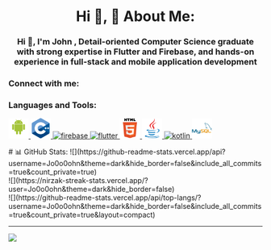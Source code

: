 <h1 align="center">Hi 👋,  💫 About Me:</h1>
<h3 align="center">Hi 👋, I'm John , Detail-oriented Computer Science graduate with strong expertise in Flutter and Firebase, and hands-on experience in full-stack and mobile application development</h3>

<h3 align="left">Connect with me:</h3>
<p align="left">
</p>

<h3 align="left">Languages and Tools:</h3>
<p align="left"> <a href="https://developer.android.com" target="_blank" rel="noreferrer"> <img src="https://raw.githubusercontent.com/devicons/devicon/master/icons/android/android-original-wordmark.svg" alt="android" width="40" height="40"/> </a> <a href="https://www.w3schools.com/cpp/" target="_blank" rel="noreferrer"> <img src="https://raw.githubusercontent.com/devicons/devicon/master/icons/cplusplus/cplusplus-original.svg" alt="cplusplus" width="40" height="40"/> </a> <a href="https://firebase.google.com/" target="_blank" rel="noreferrer"> <img src="https://www.vectorlogo.zone/logos/firebase/firebase-icon.svg" alt="firebase" width="40" height="40"/> </a> <a href="https://flutter.dev" target="_blank" rel="noreferrer"> <img src="https://www.vectorlogo.zone/logos/flutterio/flutterio-icon.svg" alt="flutter" width="40" height="40"/> </a> <a href="https://www.w3.org/html/" target="_blank" rel="noreferrer"> <img src="https://raw.githubusercontent.com/devicons/devicon/master/icons/html5/html5-original-wordmark.svg" alt="html5" width="40" height="40"/> </a> <a href="https://www.java.com" target="_blank" rel="noreferrer"> <img src="https://raw.githubusercontent.com/devicons/devicon/master/icons/java/java-original.svg" alt="java" width="40" height="40"/> </a> <a href="https://kotlinlang.org" target="_blank" rel="noreferrer"> <img src="https://www.vectorlogo.zone/logos/kotlinlang/kotlinlang-icon.svg" alt="kotlin" width="40" height="40"/> </a> <a href="https://www.mysql.com/" target="_blank" rel="noreferrer"> <img src="https://raw.githubusercontent.com/devicons/devicon/master/icons/mysql/mysql-original-wordmark.svg" alt="mysql" width="40" height="40"/> </a> </p>
# 📊 GitHub Stats:
![](https://github-readme-stats.vercel.app/api?username=Jo0o0ohn&theme=dark&hide_border=false&include_all_commits=true&count_private=true)<br/>
![](https://nirzak-streak-stats.vercel.app/?user=Jo0o0ohn&theme=dark&hide_border=false)<br/>
![](https://github-readme-stats.vercel.app/api/top-langs/?username=Jo0o0ohn&theme=dark&hide_border=false&include_all_commits=true&count_private=true&layout=compact)

---
[![](https://visitcount.itsvg.in/api?id=Jo0o0ohn&icon=0&color=0)](https://visitcount.itsvg.in)

<!-- Proudly created with GPRM ( https://gprm.itsvg.in ) -->
